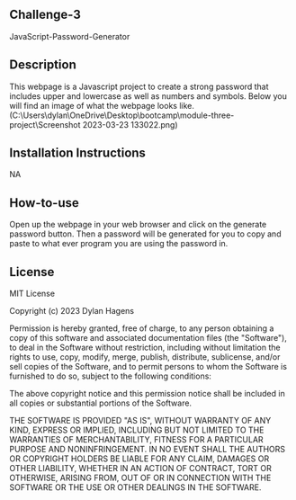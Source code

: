 ## Challenge-3
JavaScript-Password-Generator

## Description
This webpage is a Javascript project to create a strong password that includes upper and lowercase as well as numbers and symbols. 
Below you will find an image of what the webpage looks like. 
(C:\Users\dylan\OneDrive\Desktop\bootcamp\module-three-project\Screenshot 2023-03-23 133022.png) 

## Installation Instructions
NA

## How-to-use
Open up the webpage in your web browser and click on the generate password button. Then a password will be generated for you to copy and paste to what ever program you are using the password in. 

## License

MIT License

Copyright (c) 2023 Dylan Hagens

Permission is hereby granted, free of charge, to any person obtaining a copy
of this software and associated documentation files (the "Software"), to deal
in the Software without restriction, including without limitation the rights
to use, copy, modify, merge, publish, distribute, sublicense, and/or sell
copies of the Software, and to permit persons to whom the Software is
furnished to do so, subject to the following conditions:

The above copyright notice and this permission notice shall be included in all
copies or substantial portions of the Software.

THE SOFTWARE IS PROVIDED "AS IS", WITHOUT WARRANTY OF ANY KIND, EXPRESS OR
IMPLIED, INCLUDING BUT NOT LIMITED TO THE WARRANTIES OF MERCHANTABILITY,
FITNESS FOR A PARTICULAR PURPOSE AND NONINFRINGEMENT. IN NO EVENT SHALL THE
AUTHORS OR COPYRIGHT HOLDERS BE LIABLE FOR ANY CLAIM, DAMAGES OR OTHER
LIABILITY, WHETHER IN AN ACTION OF CONTRACT, TORT OR OTHERWISE, ARISING FROM,
OUT OF OR IN CONNECTION WITH THE SOFTWARE OR THE USE OR OTHER DEALINGS IN THE
SOFTWARE.